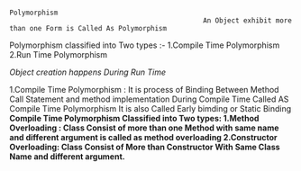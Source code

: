                                                                         Polymorphism
                                                    An Object exhibit more than one Form is Called As Polymorphism
Polymorphism classified into Two types :-
    1.Compile Time Polymorphism 
    2.Run Time Polymorphism

<i>Object creation happens During Run Time</i>

1.Compile Time Polymorphism :
  It is process of Binding Between Method Call Statement and method implementation During Compile Time Called AS Compile Time Polymorphism
  It is also Called Early bimding or Static Binding 
  <b>Compile Time Polymorphism Classified into Two types:
        1.Method Overloading : Class Consist of more than one Method with same name and different argument is called as method overloading 
        2.Constructor Overloading: Class Consist of More than Constructor With Same Class Name and different argument.
